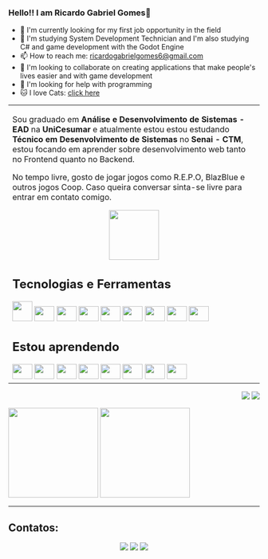 <h3>Hello!! I am Ricardo Gabriel Gomes👋</h3>
<ul>
  <li>🔭 I'm currently looking for my first job opportunity in the field</li>
  <li>🌱 I'm studying System Development Technician and I'm also studying C# and game development with the Godot Engine</li>
  <li>📫 How to reach me: <a href="mailto:ricardogabrielgomes6@gmail.com">ricardogabrielgomes6@gmail.com</a></li>
  <li>👯 I'm looking to collaborate on creating applications that make people's lives easier and with game development</li>
  <li>🤔 I'm looking for help with programming</li>
  <li>🐱 I love Cats: <a href="http://gatogatogatogatogatogato.rf.gd/index.php" loading="lazy" target="_blank" rel="noopener">click here</a></li>
</ul>
<p align="right">
<table width="100%">
<tr><td valign="top" width="50%">
<p>
Sou graduado em <strong>Análise e Desenvolvimento de Sistemas - EAD</strong> na <strong>UniCesumar</strong> e atualmente estou estou estudando <strong>Técnico em Desenvolvimento de Sistemas</strong> no <strong>Senai - CTM</strong>, estou focando em aprender sobre desenvolvimento web tanto no Frontend quanto no Backend.
</p>
<p>
No tempo livre, gosto de jogar jogos como R.E.P.O, BlazBlue e outros jogos Coop. Caso queira conversar sinta-se livre para entrar em contato comigo.
</p>
  <div align="center">
    <img width="100vw" loading="lazy" src="https://media1.tenor.com/m/GOj9ZF_-ZOcAAAAC/cat.gif">
  </div>
    <h2>Tecnologias e Ferramentas</h2>
    <img src="https://cdn.jsdelivr.net/gh/devicons/devicon@latest/icons/html5/html5-original-wordmark.svg" width="40" height="40" />
    <img src="https://cdn.jsdelivr.net/gh/devicons/devicon@latest/icons/css3/css3-original.svg" width="40" height="30" />
    <img src="https://cdn.jsdelivr.net/gh/devicons/devicon@latest/icons/javascript/javascript-original.svg" width="40" height="30" />
    <img src="https://cdn.jsdelivr.net/gh/devicons/devicon@latest/icons/php/php-original.svg" width="40" height="30" />
    <img src="https://cdn.jsdelivr.net/gh/devicons/devicon@latest/icons/csharp/csharp-original.svg" width="40" height="30" />
    <img src="https://cdn.jsdelivr.net/gh/devicons/devicon@latest/icons/visualstudio/visualstudio-original.svg" width="40" height="30" />
    <img src="https://cdn.jsdelivr.net/gh/devicons/devicon@latest/icons/vscode/vscode-original.svg" width="40" height="30" />
    <img src="https://cdn.jsdelivr.net/gh/devicons/devicon@latest/icons/gimp/gimp-original-wordmark.svg" width="40" height="30" />
    <img src="https://cdn.jsdelivr.net/gh/devicons/devicon@latest/icons/filezilla/filezilla-original.svg" width="40" height="30" />
    <h2>Estou aprendendo</h2>
    <img src="https://cdn.jsdelivr.net/gh/devicons/devicon@latest/icons/mysql/mysql-original-wordmark.svg" width="40" height="30" />
    <img src="https://cdn.jsdelivr.net/gh/devicons/devicon@latest/icons/java/java-original-wordmark.svg"  width="40" height="30" />
    <img src="https://cdn.jsdelivr.net/gh/devicons/devicon@latest/icons/apache/apache-original-wordmark.svg" width="40" height="30" />
    <img src="https://cdn.jsdelivr.net/gh/devicons/devicon@latest/icons/maven/maven-original.svg" width="40" height="30" />
    <img src="https://cdn.jsdelivr.net/gh/devicons/devicon@latest/icons/json/json-original.svg" width="40" height="30" />
    <img src="https://cdn.jsdelivr.net/gh/devicons/devicon@latest/icons/java/java-original-wordmark.svg"  width="40" height="30" />
    <img src="https://cdn.jsdelivr.net/gh/devicons/devicon@latest/icons/godot/godot-original-wordmark.svg" width="40" height="30" />
    <img src="https://cdn.jsdelivr.net/gh/devicons/devicon@latest/icons/blender/blender-original.svg" width="40" height="30" />
</td></tr>
</table>
</p>

<p align="right">
<img src="https://views.whatilearened.today/views/github/Ricardo13321/views.svg"> <a href="https://github.com/Ricardo13321/"><img src="https://img.shields.io/github/followers/Ricardo13321?color=%234CC61E&label=GitHub%20Followers%20%3A"/></a>
</p>
<div>
  <div>
    <img height="180em" src="https://github-readme-stats.vercel.app/api?username=Ricardo13321&show_icons=true&theme=transparent" >
    <img height="180em" src="https://github-readme-stats.vercel.app/api/top-langs/?username=anuraghazra&layout=donut&theme=transparent">   
  </div>
</div>
<hr>
<h2>Contatos:</h2>
<div align="center"> 
  <a href="https://www.instagram.com/ricardo_71626/" target="_blank"><img src="https://img.shields.io/badge/-Instagram-%23E4405F?style=for-the-badge&logo=instagram&logoColor=white" target="_blank"></a> 
  <a href = "mailto:ricardogabrielgomes6@gmail.com"><img src="https://img.shields.io/badge/-Gmail-%23333?style=for-the-badge&logo=gmail&logoColor=white" target="_blank"></a>
  <a href="" target="_blank"><img src="https://img.shields.io/badge/-LinkedIn-%230077B5?style=for-the-badge&logo=linkedin&logoColor=white" target="_blank"></a> 
</div>
